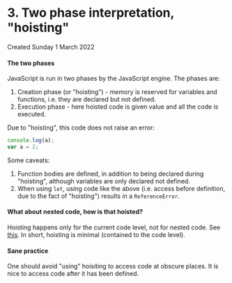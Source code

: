 # 3. Two phase interpretation, "hoisting"
Created Sunday 1 March 2022

#### The two phases
JavaScript is run in two phases by the JavaScript engine.
The phases are:
1. Creation phase (or "hoisting") - memory is reserved for variables and functions, i.e. they are declared but not defined.
2. Execution phase - here hoisted code is given value and all the code is executed.

Due to "hoisting", this code does not raise an error:
```js
console.log(a);
var a = 2;
```

Some caveats:
1. Function bodies are defined, in addition to being declared during "hoisting", although variables are only declared not defined.
2. When using `let`, using code like the above (i.e. access before definition, due to the fact of "hoisting") results in a `ReferenceError`.

#### What about nested code, how is that hoisted?
Hoisting happens only for the current code level, not for nested code. See [this](https://stackoverflow.com/questions/41249587/confused-about-javascript-hoisting?rq=1). In short, hoisting is minimal (contained to the code level).

#### Sane practice
One should avoid "using" hoisiting to access code at obscure places. It is nice to access code after it has been defined.